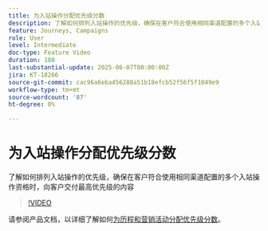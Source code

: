 ```yaml
---
title: 为入站操作分配优先级分数
description: 了解如何排列入站操作的优先级，确保在客户符合使用相同渠道配置的多个入站操作资格时，向客户交付最高优先级的内容
feature: Journeys, Campaigns
role: User
level: Intermediate
doc-type: Feature Video
duration: 180
last-substantial-update: 2025-06-07T00:00:00Z
jira: KT-18266
source-git-commit: cac96a6eba456288a51b18efcb52f56f5f1049e9
workflow-type: tm+mt
source-wordcount: '87'
ht-degree: 0%

---
```



# 为入站操作分配优先级分数

了解如何排列入站操作的优先级，确保在客户符合使用相同渠道配置的多个入站操作资格时，向客户交付最高优先级的内容

>[!VIDEO](https://video.tv.adobe.com/v/3445011/?learn=on&enablevpops&captions=chi_hans)

请参阅产品文档，以详细了解如何[为历程和营销活动分配优先级分数](https://experienceleague.adobe.com/zh-hans/docs/journey-optimizer/using/conflict-prioritization/priority-scores)。
